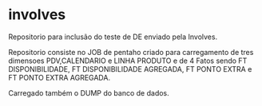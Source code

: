 # involves

Repositorio para inclusão do teste de DE enviado pela Involves.

Repositorio consiste no JOB de pentaho criado para carregamento de tres dimensoes PDV,CALENDARIO e LINHA PRODUTO e de 4 Fatos sendo FT DISPONIBILIDADE, FT DISPONIBILIDADE AGREGADA, FT PONTO EXTRA e FT PONTO EXTRA AGREGADA.

Carregado também o DUMP do banco de dados.

